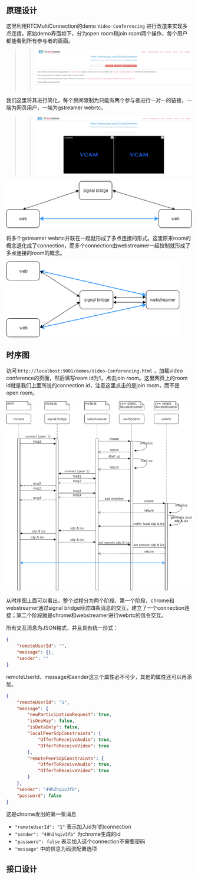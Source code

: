 ## 原理设计
这里利用RTCMultiConnection的demo `Video-Conferencing` 进行改造来实现多点连接。原始demo界面如下，分为open room和join room两个操作，每个用户都能看到所有参与者的画面。

>>![](img/multipoints1.png)


我们这里将其进行简化，每个房间限制为只能有两个参与者进行一对一的链接，一端为网页用户，一端为gstreamer webrtc。
>>![](img/multipoints2.png)

![](img/multipoints3.png)

将多个gstreamer webrtc并联在一起就形成了多点连接的形式。这里原来room的概念退化成了connection，而多个connection由webstreamer一起控制就形成了多点连接的room的概念。

![](img/multipoints4.png)


## 时序图
访问 `http://localhost:9001/demos/Video-Conferencing.html` ，加载video conference的页面，然后填写room id为1，点击join room。这里网页上的room id就是我们上面所说的connection id，注意这里点击的是join room，而不是open room。

![](img/multipoints5.png)

从时序图上面可以看出，整个过程分为两个阶段，第一个阶段，chrome和webstreamer通过signal bridge经过四条消息的交互，建立了一个connection连接；第二个阶段就是chrome和webstreamer进行webrtc的信令交互。  

所有交互消息为JSON格式，并且具有统一形式：
```json
{
    "remoteUserId": "",
	"message": {},
	"sender": ""
}
```
remoteUserId、message和sender这三个属性必不可少，其他的属性还可以再添加。

```json
{
    "remoteUserId": "1",
    "message": {
        "newParticipationRequest": true,
        "isOneWay": false,
        "isDataOnly": false,
        "localPeerSdpConstraints": {
            "OfferToReceiveAudio": true,
            "OfferToReceiveVideo": true
        },
        "remotePeerSdpConstraints": {
            "OfferToReceiveAudio": true,
            "OfferToReceiveVideo": true
        }
    },
    "sender": "49h2hqiv3fb",
    "password": false
}
```

这是chrome发出的第一条消息  
*   `"remoteUserId": "1"` 表示加入id为1的connection  
*   `"sender": "49h2hqiv3fb"` 为chrome生成的id  
*   `"password": false` 表示加入这个connection不需要密码  
*   `"message"` 中的信息为码流配置选项





## 接口设计

